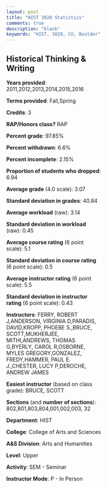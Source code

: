 ```yaml
---
layout: post
title: "HIST 3020 Statistics"
comments: true
description: "blank"
keywords: "HIST, 3020, CU, Boulder"
--- 
```

<head>
<script src="https://ajax.googleapis.com/ajax/libs/jquery/2.1.3/jquery.min.js"></script>
<script src="https://dl.dropboxusercontent.com/s/pc42nxpaw1ea4o9/highcharts.js?dl=0"></script>
<!-- <script src="../assets/js/highcharts.js"></script> -->
<style type="text/css">@font-face {
	font-family: "Bebas Neue";
	src: url(https://www.filehosting.org/file/details/544349/BebasNeue%20Regular.otf) format("opentype");
	}
	h1.Bebas { 
		font-family: "Bebas Neue", Verdana, Tahoma;
	}
</style>
</head>
<body>
	<div id="container" style="float: right; width: 45%; height: 88%; margin-left: 2.5%; margin-right: 2.5%;"></div>
	<script language="JavaScript">
		$(document).ready(function() {
		var chart = {type: 'column'};
		var title = {text: 'Grade Distribution'};
		var xAxis = {categories: ['A','B','C','D','F'],crosshair: true};
		var yAxis = {min: 0,title: {text: 'Percentage'}};
		var tooltip = {headerFormat: '<center><b><span style="font-size:20px">{point.key}</span></b></center>',
		               pointFormat: '<td style="padding:0"><b>{point.y:.1f}%</b></td>',
		               footerFormat: '</table>',shared: true,useHTML: true};
		var plotOptions = {column: {pointPadding: 0.0,borderWidth: 0}};  
		var credits = {enabled: false};var series= [{name: 'Percent',data: [41.93,36.55,15.02,2.47,4.04,]}];
		var json = {};
		json.chart = chart;
		json.title = title;
		json.tooltip = tooltip;
		json.xAxis = xAxis;
		json.yAxis = yAxis;  
		json.series = series;
		json.plotOptions = plotOptions;  
		json.credits = credits;
		$('#container').highcharts(json);
	});
	</script>
</body>
			   
## Historical Thinking & Writing

**Years provided**: 2011,2012,2013,2014,2015,2016

**Terms provided**: Fall,Spring

**Credits**: 3

**RAP/Honors class?** RAP

**Percent grade**: 97.85%

**Percent withdrawn**: 6.6%

**Percent incomplete**: 2.15%

**Proportion of students who dropped**: 6.94

**Average grade** (4.0 scale): 3.07

**Standard deviation in grades**: 40.84

**Average workload** (raw): 3.14

**Standard deviation in workload** (raw): 0.45

**Average course rating** (6 point scale): 5.1

**Standard deviation in course rating** (6 point scale): 0.5

**Average instructor rating** (6 point scale): 5.5

**Standard deviation in instructor rating** (6 point scale): 0.43

**Instructors**: FERRY, ROBERT J,ANDERSON, VIRGINIA D,PARADIS, DAVID,KROPP, PHOEBE S.,BRUCE, SCOTT,MUKHERJEE, MITHI,ANDREWS, THOMAS G,BYERLY, CAROL R,OSBORNE, MYLES GREGORY,GONZALEZ, FREDY,HAMMER, PAUL E. J.,CHESTER, LUCY P,DEROCHE, ANDREW JAMES

**Easiest instructor** (based on class grade): BRUCE, SCOTT

**Sections** (and **number of sections**): 802,801,803,804,001,002,003, 32

**Department**: HIST

**College**: College of Arts and Sciences

**A&S Division**: Arts and Humanities

**Level**: Upper

**Activity**: SEM - Seminar

**Instructor Mode**: P  - In Person